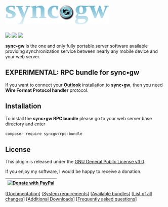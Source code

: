 # ![picture logo](https://github.com/syncgw/gui-bundle/blob/master/assets/syncgw.png "sync•gw") #
 
![](https://img.shields.io/packagist/v/syncgw/rpc-bundle.svg)
![](https://img.shields.io/packagist/l/syncgw/rpc-bundle.svg)
![](https://img.shields.io/packagist/dt/syncgw/rpc-bundle.svg)
 
**sync•gw** is the one and only fully portable server software available providing synchronization service between nearly any mobile device and your web server.

## EXPERIMENTAL: RPC bundle for sync•gw ##
If you want to connect your **[Outlook](https://en.wikipedia.org/wiki/Outlook)** installation to **sync•gw**,
then you need **Wire Format Protocol handler** protocol.

## Installation ##
To install the **sync•gw RPC bundle** please go to your web server base directory and enter

```bash
composer require syncgw/rpc-bundle
```

## License ##
This plugin is released under the [GNU General Public License v3.0](./LICENSE).

If you enjoy my software, I would be happy to receive a donation.

|  <a href="https://www.paypal.com/donate/?hosted_button_id=DS6VK49NAFHEQ" target="_blank" rel="noopener">   <img src="https://www.paypalobjects.com/en_US/DK/i/btn/btn_donateCC_LG.gif" alt="Donate with PayPal"/> </a> | 
| --- | 

[[Documentation](https://github.com/syncgw/doc-bundle/blob/master/README.md)]
[[System requirements](https://github.com/syncgw/doc-bundle/blob/master/PreReqs.md)] 
[[Available bundles](https://github.com/syncgw/doc-bundle/blob/master/Packages.md)] 
[[List of all changes](https://github.com/syncgw/doc-bundle/blob/master/Changes.md)] 
[[Additional Downloads](https://github.com/syncgw/doc-bundle/blob/master/Downloads.md)] 
[[Frequently asked questions](https://github.com/syncgw/doc-bundle/blob/master/FAQ.md)] 
